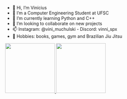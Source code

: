- 👋 Hi, I’m Vinícius
- 👀 I’m a Computer Engineering Student at UFSC 
- 🌱 I’m currently learning Python and C++
- 💞️ I’m looking to collaborate on new projects 
- 📫 Instagram: @vini_muchulski - Discord: vinni_spx
- 🎯 Hobbies: books,  games,  gym and Brazilian Jiu Jitsu 

<!---
vini-muchulski/vini-muchulski is a ✨ special ✨ repository because its `README.md` (this file) appears on your GitHub profile.
You can click the Preview link to take a look at your changes.
--->
<div>
  <align="center">
  <a href="https://https://github.com/vini-muchulski">
  <img height="160em" src="https://github-readme-stats.vercel.app/api?username=vini-muchulski&show_icons=true&theme=gotham&include_all_commits=true&count_private=true"/>
  <img height="160em" src="https://github-readme-stats.vercel.app/api/top-langs/?username=vini-muchulski&layout=compact&langs_count=7&theme=gotham"/>
</div>

